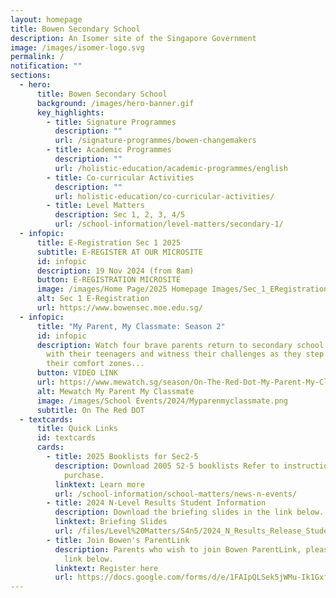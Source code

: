 ```yaml
---
layout: homepage
title: Bowen Secondary School
description: An Isomer site of the Singapore Government
image: /images/isomer-logo.svg
permalink: /
notification: ""
sections:
  - hero:
      title: Bowen Secondary School
      background: /images/hero-banner.gif
      key_highlights:
        - title: Signature Programmes
          description: ""
          url: /signature-programmes/bowen-changemakers
        - title: Academic Programmes
          description: ""
          url: /holistic-education/academic-programmes/english
        - title: Co-curricular Activities
          description: ""
          url: holistic-education/co-curricular-activities/
        - title: Level Matters
          description: Sec 1, 2, 3, 4/5
          url: /school-information/level-matters/secondary-1/
  - infopic:
      title: E-Registration Sec 1 2025
      subtitle: E-REGISTER AT OUR MICROSITE
      id: infopic
      description: 19 Nov 2024 (from 8am)
      button: E-REGISTRATION MICROSITE
      image: /images/Home Page/2025 Homepage Images/Sec_1_ERegistration_Banner.jpg
      alt: Sec 1 E-Registration
      url: https://www.bowensec.moe.edu.sg/
  - infopic:
      title: "My Parent, My Classmate: Season 2"
      id: infopic
      description: Watch four brave parents return to secondary school to reconnect
        with their teenagers and witness their challenges as they step out of
        their comfort zones...
      button: VIDEO LINK
      url: https://www.mewatch.sg/season/On-The-Red-Dot-My-Parent-My-Classmate-S2-432815
      alt: Mewatch My Parent My Classmate
      image: /images/School Events/2024/Myparenmyclassmate.png
      subtitle: On The Red DOT
  - textcards:
      title: Quick Links
      id: textcards
      cards:
        - title: 2025 Booklists for Sec2-5
          description: Download 2005 S2-5 booklists Refer to instructions for online
            purchase.
          linktext: Learn more
          url: /school-information/school-matters/news-n-events/
        - title: 2024 N-Level Results Student Information
          description: Download the briefing slides in the link below.
          linktext: Briefing Slides
          url: /files/Level%20Matters/S4n5/2024_N_Results_Release_Student_Information.pdf
        - title: Join Bowen's ParentLink
          description: Parents who wish to join Bowen ParentLink, please register via the
            link below.
          linktext: Register here
          url: https://docs.google.com/forms/d/e/1FAIpQLSek5jWMu-Ik1Gxfht-VVy7vfdGIgLYBdf7Wssvx1Hz56QQZqQ/viewform
---
```

